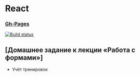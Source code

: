 # React
### [Gh-Pages](https://Dzuba110729.github.io/ra-forms-steps/)

[![Build status](https://ci.appveyor.com/api/projects/status/3jsbenm5kw7bqjsu/branch/master?svg=true)](https://ci.appveyor.com/project/Dzuba110729/ra-forms-steps)

## [Домашнее задание к лекции «Работа с формами»]

- Учёт тренировок